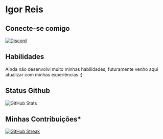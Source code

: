 # Igor Reis

## Conecte-se comigo
[![Discord](https://img.shields.io/badge/Discord-000?style=for-the-badge&logo=discord)](https://www.discord.com/in/Reiss/)

## Habilidades
Ainda não desenvolvi muito minhas habilidades, futuramente venho aqui atualizar com minhas experiências ;)

## Status Github
![GitHub Stats](https://github-readme-stats.vercel.app/api?username=SEUUSERNAME&theme=transparent&bg_color=000&border_color=30A3DC&show_icons=true&icon_color=30A3DC&title_color=E94D5F&text_color=FFF)

## Minhas Contribuições*
[![GitHub Streak](https://streak-stats.demolab.com/?user=SEUUSERNAME&theme=bear&background=000&border=30A3DC&dates=FFF)](https://git.io/streak-stats)

